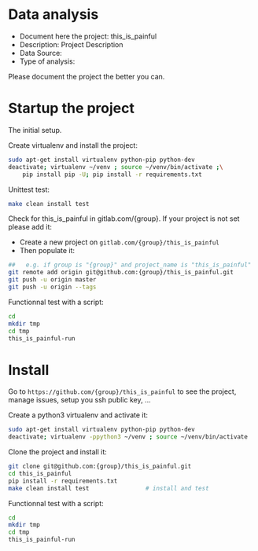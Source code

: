 # Data analysis
- Document here the project: this_is_painful
- Description: Project Description
- Data Source:
- Type of analysis:

Please document the project the better you can.

# Startup the project

The initial setup.

Create virtualenv and install the project:
```bash
sudo apt-get install virtualenv python-pip python-dev
deactivate; virtualenv ~/venv ; source ~/venv/bin/activate ;\
    pip install pip -U; pip install -r requirements.txt
```

Unittest test:
```bash
make clean install test
```

Check for this_is_painful in gitlab.com/{group}.
If your project is not set please add it:

- Create a new project on `gitlab.com/{group}/this_is_painful`
- Then populate it:

```bash
##   e.g. if group is "{group}" and project_name is "this_is_painful"
git remote add origin git@github.com:{group}/this_is_painful.git
git push -u origin master
git push -u origin --tags
```

Functionnal test with a script:

```bash
cd
mkdir tmp
cd tmp
this_is_painful-run
```

# Install

Go to `https://github.com/{group}/this_is_painful` to see the project, manage issues,
setup you ssh public key, ...

Create a python3 virtualenv and activate it:

```bash
sudo apt-get install virtualenv python-pip python-dev
deactivate; virtualenv -ppython3 ~/venv ; source ~/venv/bin/activate
```

Clone the project and install it:

```bash
git clone git@github.com:{group}/this_is_painful.git
cd this_is_painful
pip install -r requirements.txt
make clean install test                # install and test
```
Functionnal test with a script:

```bash
cd
mkdir tmp
cd tmp
this_is_painful-run
```
